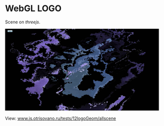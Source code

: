 
# WebGL LOGO 

Scene on *threejs*.  
  
  
![pic](https://github.com/fire888/webgl_logo/blob/master/jsScene/screenshot.jpg)  
  
  
View: www.js.otrisovano.ru/tests/12logoGeom/allscene 
 

